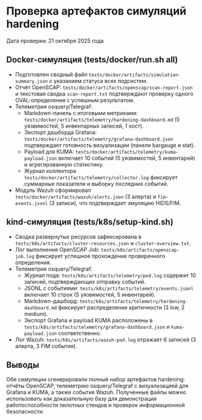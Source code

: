 # Проверка артефактов симуляций hardening

Дата проверки: 21 октября 2025 года

## Docker-симуляция (tests/docker/run.sh all)

- Подготовлен сводный файл `tests/docker/artifacts/simulation-summary.json` с указанием статуса всех подсистем.
- Отчёт OpenSCAP: `tests/docker/artifacts/openscap/scan-report.json` и текстовая сводка `scan-report.txt` подтверждают проверку одного OVAL-определения с успешным результатом.
- Телеметрия osquery/Telegraf:
  - Markdown-панель с итоговыми метриками: `tests/docker/artifacts/telemetry/hardening-dashboard.md` (5 уязвимостей, 5 инвентарных записей, 1 хост).
  - Экспорт дашборда Grafana: `tests/docker/artifacts/telemetry/grafana-dashboard.json` подтверждает готовность визуализации (панели bargauge и stat).
  - Payload для KUMA: `tests/docker/artifacts/telemetry/kuma-payload.json` включает 10 событий (5 уязвимостей, 5 инвентарей) и агрегированную статистику.
  - Журнал коллектора `tests/docker/artifacts/telemetry/collector.log` фиксирует суммарные показатели и выборку последних событий.
- Модуль Wazuh сформировал `tests/docker/artifacts/wazuh/alerts.json` (3 алерта) и `fim-events.jsonl` (3 записи), что подтверждает эмуляцию HIDS/FIM.

## kind-симуляция (tests/k8s/setup-kind.sh)

- Сводка развернутых ресурсов зафиксирована в `tests/k8s/artifacts/cluster-resources.json` и `cluster-overview.txt`.
- Лог выполнения OpenSCAP Job: `tests/k8s/artifacts/openscap-job.log` фиксирует успешное прохождение проверенного определения.
- Телеметрия osquery/Telegraf:
  - Журнал пода: `tests/k8s/artifacts/telemetry/pod.log` содержит 10 записей, подтверждающих отправку событий.
  - JSONL с событиями: `tests/k8s/artifacts/telemetry/events.jsonl` включает 10 строк (5 уязвимостей, 5 инвентарей).
  - Markdown-дашборд: `tests/k8s/artifacts/telemetry/hardening-dashboard.md` фиксирует распределение критичности (3 low, 2 medium).
  - Экспорт Grafana и payload KUMA расположены в `tests/k8s/artifacts/telemetry/grafana-dashboard.json` и `kuma-payload.json` соответственно.
- Лог Wazuh: `tests/k8s/artifacts/wazuh-pod.log` отражает 6 записей (3 алерта, 3 FIM события).

## Выводы

Обе симуляции сгенерировали полный набор артефактов hardening: отчёты OpenSCAP, телеметрию osquery/Telegraf с визуализацией для Grafana и KUMA, а также события Wazuh. Полученные файлы можно использовать как доказательную базу для демонстрации работоспособности пилотных стендов и проверок информационной безопасности.
